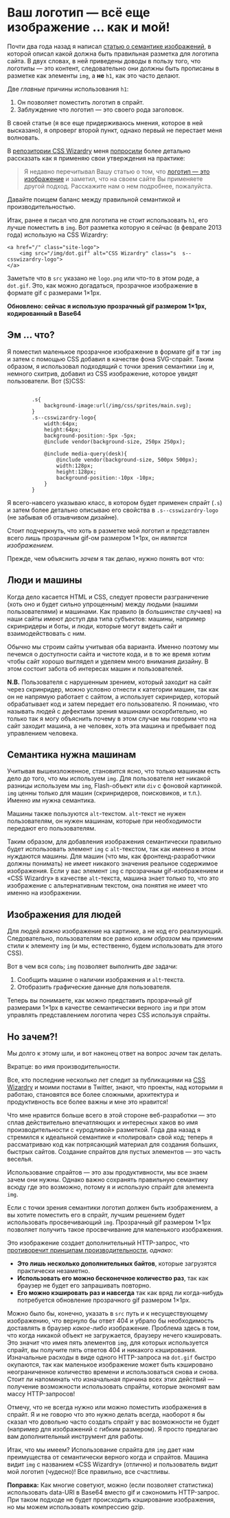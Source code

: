 # Ваш логотип — всё еще изображение … как и мой!

Почти два года назад я написал [статью о семантике изображений][1], в которой
описал какой должна быть правильная разметка для логотипа сайта. В двух словах,
в ней приведены доводы в пользу того, что логотипы — это контент, следовательно
они должны быть прописаны в разметке как элементы `img`, а **не** `h1`, как это
часто делают.

Две *главные* причины использования `h1`:

1. Он позволяет поместить логотип в спрайт.
2. Заблуждение что логотип — это своего рода заголовок.

В своей статье (я все еще придерживаюсь мнения, которое в ней высказано), я
опроверг второй пункт, однако первый не перестает меня волновать.

В [репозитории CSS Wizardry][3] меня [попросили][2] более детально рассказать
как я применяю свои утверждения на практике:

> Я недавно перечитывал Вашу статью о том, что [логотип — это изображение][4] и
заметил, что на своем сайте Вы применяете другой подход. Расскажите нам о нем
подробнее, пожалуйста.

Давайте поищем баланс между правильной семантикой и производительностью.

Итак, ранее я писал что для логотипа не стоит использовать `h1`, его лучше
поместить в `img`. Вот разметка которую я сейчас (в феврале 2013 года) использую
на CSS Wizardry:

	<a href="/" class="site-logo">
		<img src="/img/dot.gif" alt="CSS Wizardry" class="s  s--csswizardry-logo">
	</a>

Заметьте что в `src` указано не `logo.png` или что-то в этом роде, а `dot.gif`.
Это, как можно догадаться, прозрачное изображение в формате gif с размерами
1×1px.

**Обновлено: сейчас я использую прозрачный gif размером 1×1px, кодированный в
Base64**

## Эм … что?

Я поместил маленькое прозрачное изображение в формате gif в тэг `img` и затем с
помощью CSS добавил в качестве фона SVG-спрайт. Таким образом, я использовал
подходящий с точки зрения семантики `img` и, немного схитрив, добавил из CSS
изображение, которое увидят пользователи. Вот (S)CSS:

<pre><code class="css">
		.s{
			background-image:url(/img/css/sprites/main.svg);
		}
		.s--csswizardry-logo{
			width:64px;
			height:64px;
			background-position:-5px -5px;
			@include vendor(background-size, 250px 250px);

			@include media-query(desk){
				@include vendor(background-size, 500px 500px);
				width:128px;
				height:128px;
				background-position:-10px -10px;
			}
		}
</code></pre>

Я всего-навсего указываю класс, в котором будет применен спрайт (`.s`) и затем
более детально описываю его свойства в `.s--csswizardry-logo` (не забывая об
отзывчивом дизайне).

Стоит подчеркнуть, что хоть в разметке мой логотип и представлен всего лишь
прозрачным gif-ом размером 1×1px, он *является изображением*.

Прежде, чем объяснить *зачем* я так делаю, нужно понять вот что:

## Люди и машины

Когда дело касается HTML и CSS, следует провести разграничение (хоть оно и будет
сильно упрощенным) между людьми (нашими пользователями) и машинами. Как правило
(в *большинстве* случаев) на наши сайты имеют доступ два типа субъектов: машины,
например скринридеры и боты, и люди, которые могут видеть сайт и
взаимодействовать с ним.

Обычно мы строим сайты учитывая оба варианта. Именно поэтому мы печемся о
доступности сайта и чистоте кода, и в то же время хотим чтобы сайт хорошо
выглядел и уделяем много внимания дизайну. В этом состоит забота об интересах
машин и пользователей.

**N.B.** Пользователя с нарушенным зрением, который заходит на сайт через
скринридер, можно условно отнести к категории машин, так как он не напрямую
работает с сайтом, а использует скринридер, который обрабатывает код и затем
передает его пользователю. Я понимаю, что называть людей с дефектами зрения
машинами оскорбительно, но только так я могу объяснить почему в этом
случае мы говорим что на сайт заходит машина, а не человек, хоть эта машина и
пребывает под управлением человека.

## Семантика нужна машинам

Учитывая вышеизложенное, становится ясно, что только машинам есть дело до того,
что мы используем `img`. Для пользователя нет никакой разницы используем мы
`img`, Flash-объект или `div` с фоновой картинкой. `img` ценны только для машин
(скринридеров, поисковиков, и т.п.). Именно им нужна семантика.

Машины также пользуются `alt`-текстом. `alt`-текст не нужен пользователям, он
нужен машинам, которые при необходимости передают его пользователям.

Таким образом, для добавления изображения семантически правильно будет
использовать элемент `img` с `alt`-текстом, так как именно в этом нуждаются
машины. Для машин (что мы, как фронтенд-разработчики должны понимать) не имеет
никакого значения реальное содержимое изображения. Если у вас элемент `img` с
прозрачным gif-изображением и «CSS Wizardry» в качестве `alt`-текста, машина
знает только то, что это изображение с альтернативным текстом, она понятия не
имеет что именно на изображении.

## Изображения для людей

Для людей *важно* изображение на картинке, а не код его реализующий.
Следовательно, пользователям все равно *каким образом* мы применим стили к
элементу `img` (и мы, естественно, будем использовать для этого CSS).

Вот в чем вся соль; `img` позволяет выполнить *две* задачи:

1. Сообщить машине о наличии изображения и `alt`-текста.
2. Отобразить графические данные для пользователя.

Теперь вы понимаете, как можно представить прозрачный gif размерами 1×1px в
качестве семантически верного `img` и при этом управлять представлением
логотипа через CSS используя спрайты.

## Но зачем?!

Мы долго к этому шли, и вот наконец ответ на вопрос *зачем* так делать.

Вкратце: во имя производительности.

Все, кто последние несколько лет следит за публикациями на [CSS Wizardry][6] и моими
постами в Twitter, знают, что проекты, над которыми я работаю, становятся все
более сложными, архитектура и продуктивность все более важны и мне это нравится!

Что мне нравится больше всего в этой стороне веб-разработки — это сплав
действительно впечатляющих и интересных хаков во имя производительности с
«уродливой» разметкой. Года два назад я стремился к идеальной семантике и
«полировал» свой код; теперь я рассматриваю код как потрясающий материал для
создания больших, быстрых сайтов. Создание спрайтов для пустых элементов — это
часть веселья.

Использование спрайтов — это азы продуктивности, мы все знаем зачем они нужны.
Однако важно сохранять правильную семантику всюду где это возможно, потому я и
использую спрайт для элемента `img`.

Если с точки зрения семантики логотип должен быть изображением, а вы хотите
поместить его в спрайт, лучшим решением будет использовать просвечивающий `img`.
Прозрачный gif размером 1×1px позволяет получить такое просвечивание для
маленького изображения.

Это изображение создает дополнительный HTTP-запрос, что [противоречит принципам
производительности][5], *однако*:

* **Это лишь несколько дополнительных байтов**, которые загрузятся практически
незаметно.
* **Использовать его можно бесконечное количество раз**, так как браузер не
будет его запрашивать повторно.
* **Его можно кэшировать раз и навсегда** так как вряд ли когда-нибудь
потребуется обновление прозрачного gif размером 1×1px.

Можно было бы, конечно, указать в `src` путь и к несуществующему изображению,
что вернуло бы ответ 404 и убрало бы необходимость доставлять в браузер
*какое-либо* изображение. Проблема здесь в том, что когда никакой объект не
загружается, браузеру нечего кэшировать. Это значит что имея пять элементов
`img`, для которых используется спрайт, вы получите пять ответов 404 и никакого
кэширования. Изначальные расходы в виде одного HTTP-запроса на `dot.gif` быстро
окупаются, так как маленькое изображение может быть кэшировано неограниченное
количество времени и использоваться снова и снова. Стоит ли напоминать что
изначальная причина всех этих действий — получение возможности использовать
спрайты, которые экономят вам массу HTTP-запросов!

Отмечу, что не всегда нужно или можно поместить изображения в спрайт. Я
и не говорю что это нужно делать всегда, наоборот я бы сказал что довольно часто
создать спрайт у вас возможности не будет (например для изображений с гибким
размером). Я просто предлагаю вам дополнительный инструмент для работы.

Итак, что мы имеем? Использование спрайта для `img` дает нам преимущества от
семантически верного когда и спрайтов. Машина видит `img` с названием
«CSS Wizardry» (отлично) и пользователь видит мой логотип (чудесно)! Все
правильно, все счастливы.

**Поправка:** Как многие советуют, можно (если позволяет статистика)
использовать data-URI в Base64 вместо gif и сэкономить HTTP-запрос.
При таком подходе не будет происходить кэширование изображения, но мы можем
использовать компрессию gzip.

[1]: http://csswizardry.com/2010/10/your-logo-is-an-image-not-a-h1/
[2]: https://github.com/csswizardry/csswizardry.github.com/issues/18
[3]: https://github.com/csswizardry/csswizardry.github.com/
[4]: http://csswizardry.com/2010/10/your-logo-is-an-image-not-a-h1/
[5]: http://csswizardry.com/2013/01/front-end-performance-for-web-designers-and-front-end-developers/#section:http-requests-and-dns-lookups
[6]: http://csswizardry.com/